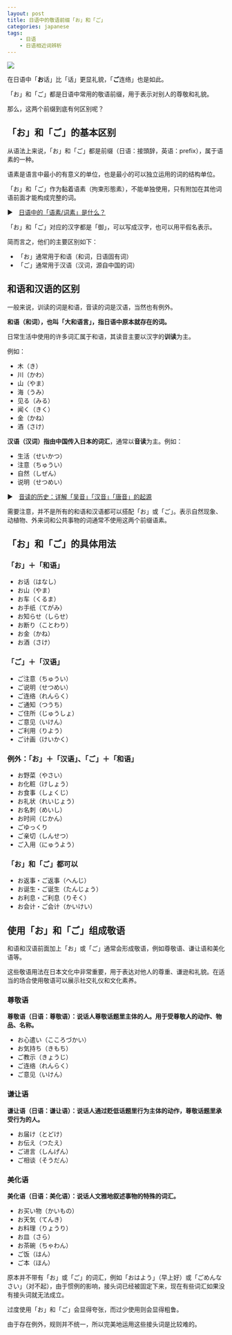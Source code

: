 ```yaml
---
layout: post
title: 日语中的敬语前缀「お」和「ご」
categories: japanese
tags:
    - 日语
    - 日语相近词辨析
---
```


![](/assets/images/ogo/cover.jpeg)

在日语中「**お**话」比「话」更显礼貌，「**ご**连络」也是如此。

「お」和「ご」都是日语中常用的敬语前缀，用于表示对别人的尊敬和礼貌。

那么，这两个前缀到底有何区别呢？

## 「お」和「ご」的基本区别

从语法上来说，「お」和「ご」都是前缀（日语：接頭辞，英语：prefix），属于语素的一种。

语素是语言中最小的有意义的单位，也是最小的可以独立运用的词的结构单位。

「お」和「ご」作为黏着语素（拘束形態素），不能单独使用，只有附加在其他词语前面才能构成完整的词。

▶️　[日语中的「语素/词素」是什么？](japanese/morpheme/)

「お」和「ご」对应的汉字都是「御」，可以写成汉字，也可以用平假名表示。

简而言之，他们的主要区别如下：

- 「お」通常用于和语（和词，日语固有词）
- 「ご」通常用于汉语（汉词，源自中国的词）

## 和语和汉语的区别

一般来说，训读的词是和语，音读的词是汉语，当然也有例外。

**和语（和词），也叫「大和语言」，指日语中原本就存在的词。**

日常生活中使用的许多词汇属于和语，其读音主要以汉字的**训读**为主。

例如：

- 木（き）
- 川（かわ）
- 山（やま）
- 海（うみ）
- 见る（みる）
- 闻く（きく）
- 金（かね）
- 酒（さけ）

**汉语（汉词）指由中国传入日本的词汇**，通常以**音读**为主。例如：

- 生活（せいかつ）
- 注意（ちゅうい）
- 自然（しぜん）
- 说明（せつめい）

▶️　[音读的历史：详解「吴音」「汉音」「唐音」的起源](japanese/onyomi/)

需要注意，并不是所有的和语和汉语都可以搭配「お」或「ご」。表示自然现象、动植物、外来词和公共事物的词通常不使用这两个前缀语素。

## 「お」和「ご」的具体用法

### 「お」＋「和语」

- お话（はなし）
- お山（やま）
- お车（くるま）
- お手纸（てがみ）
- お知らせ（しらせ）
- お断り（ことわり）
- お金（かね）
- お酒（さけ）

### 「ご」＋「汉语」

- ご注意（ちゅうい）
- ご说明（せつめい）
- ご连络（れんらく）
- ご通知（つうち）
- ご住所（じゅうしょ）
- ご意见（いけん）
- ご利用（りよう）
- ご计画（けいかく）

### 例外：「お」＋「汉语」、「ご」＋「和语」

- お野菜（やさい）
- お化粧（けしょう）
- お食事（しょくじ）
- お礼状（れいじょう）
- お名刺（めいし）
- お时间（じかん）
- ごゆっくり
- ご亲切（しんせつ）
- ご入用（にゅうよう）

### 「お」和「ご」都可以

- お返事・ご返事（へんじ）
- お诞生・ご诞生（たんじょう）
- お利息・ご利息（りそく）
- お会计・ご会计（かいけい）

## 使用「お」和「ご」组成敬语

和语和汉语前面加上「お」或「ご」通常会形成敬语，例如尊敬语、谦让语和美化语等。

这些敬语用法在日本文化中非常重要，用于表达对他人的尊重、谦逊和礼貌。在适当的场合使用敬语可以展示社交礼仪和文化素养。

### 尊敬语

**尊敬语（日语：尊敬语）：说话人尊敬话题里主体的人。用于受尊敬人的动作、物品、名称。**

- お心遣い（こころづかい）
- お気持ち（きもち）
- ご教示（きょうじ）
- ご连络（れんらく）
- ご意见（いけん）

### 谦让语

**谦让语（日语：谦让语）：说话人通过贬低话题里行为主体的动作，尊敬话题里承受行为的人。**

- お届け（とどけ）
- お伝え（つたえ）
- ご进言（しんげん）
- ご相谈（そうだん）

### 美化语

**美化语（日语：美化语）：说话人文雅地叙述事物的特殊的词汇。**

- お买い物（かいもの）
- お天気（てんき）
- お料理（りょうり）
- お皿（さら）
- お茶碗（ちゃわん）
- ご饭（はん）
- ご本（ほん）

原本并不带有「お」或「ご」的词汇，例如「おはよう」（早上好）或「ごめんなさい」（对不起），由于惯例的影响，接头词已经被固定下来，现在有些词汇如果没有接头词就无法成立。

过度使用「お」和「ご」会显得夸张，而过少使用则会显得粗鲁。

由于存在例外，规则并不统一，所以完美地运用这些接头词是比较难的。

